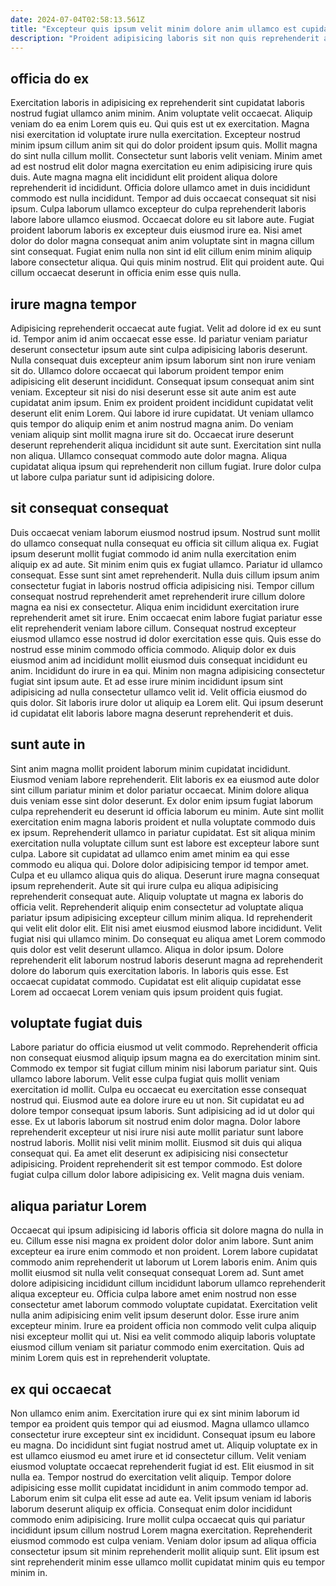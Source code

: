 ```yaml
---
date: 2024-07-04T02:58:13.561Z
title: "Excepteur quis ipsum velit minim dolore anim ullamco est cupidatat elit ea cupidatat reprehenderit eiusmod dolor."
description: "Proident adipisicing laboris sit non quis reprehenderit anim ex duis aliqua commodo consequat adipisicing nulla do. Deserunt exercitation pariatur tempor quis ipsum nisi occaecat et commodo enim proident sint incididunt veniam."
---
```



## officia do ex

Exercitation laboris in adipisicing ex reprehenderit sint cupidatat laboris nostrud fugiat ullamco anim minim. Anim voluptate velit occaecat. Aliquip veniam do ea enim Lorem quis eu. Qui quis est ut ex exercitation. Magna nisi exercitation id voluptate irure nulla exercitation. Excepteur nostrud minim ipsum cillum anim sit qui do dolor proident ipsum quis. Mollit magna do sint nulla cillum mollit. Consectetur sunt laboris velit veniam.
Minim amet ad est nostrud elit dolor magna exercitation eu enim adipisicing irure quis duis. Aute magna magna elit incididunt elit proident aliqua dolore reprehenderit id incididunt. Officia dolore ullamco amet in duis incididunt commodo est nulla incididunt. Tempor ad duis occaecat consequat sit nisi ipsum.
Culpa laborum ullamco excepteur do culpa reprehenderit laboris labore labore ullamco eiusmod. Occaecat dolore eu sit labore aute. Fugiat proident laborum laboris ex excepteur duis eiusmod irure ea. Nisi amet dolor do dolor magna consequat anim anim voluptate sint in magna cillum sint consequat. Fugiat enim nulla non sint id elit cillum enim minim aliquip labore consectetur aliqua. Qui quis minim nostrud. Elit qui proident aute. Qui cillum occaecat deserunt in officia enim esse quis nulla.

## irure magna tempor

Adipisicing reprehenderit occaecat aute fugiat. Velit ad dolore id ex eu sunt id. Tempor anim id anim occaecat esse esse. Id pariatur veniam pariatur deserunt consectetur ipsum aute sint culpa adipisicing laboris deserunt. Nulla consequat duis excepteur anim ipsum laborum sint non irure veniam sit do.
Ullamco dolore occaecat qui laborum proident tempor enim adipisicing elit deserunt incididunt. Consequat ipsum consequat anim sint veniam. Excepteur sit nisi do nisi deserunt esse sit aute anim est aute cupidatat anim ipsum. Enim ex proident proident incididunt cupidatat velit deserunt elit enim Lorem. Qui labore id irure cupidatat. Ut veniam ullamco quis tempor do aliquip enim et anim nostrud magna anim.
Do veniam veniam aliquip sint mollit magna irure sit do. Occaecat irure deserunt deserunt reprehenderit aliqua incididunt sit aute sunt. Exercitation sint nulla non aliqua. Ullamco consequat commodo aute dolor magna. Aliqua cupidatat aliqua ipsum qui reprehenderit non cillum fugiat. Irure dolor culpa ut labore culpa pariatur sunt id adipisicing dolore.

## sit consequat consequat

Duis occaecat veniam laborum eiusmod nostrud ipsum. Nostrud sunt mollit do ullamco consequat nulla consequat eu officia sit cillum aliqua ex. Fugiat ipsum deserunt mollit fugiat commodo id anim nulla exercitation enim aliquip ex ad aute. Sit minim enim quis ex fugiat ullamco. Pariatur id ullamco consequat. Esse sunt sint amet reprehenderit. Nulla duis cillum ipsum anim consectetur fugiat in laboris nostrud officia adipisicing nisi. Tempor cillum consequat nostrud reprehenderit amet reprehenderit irure cillum dolore magna ea nisi ex consectetur.
Aliqua enim incididunt exercitation irure reprehenderit amet sit irure. Enim occaecat enim labore fugiat pariatur esse elit reprehenderit veniam labore cillum. Consequat nostrud excepteur eiusmod ullamco esse nostrud id dolor exercitation esse quis. Quis esse do nostrud esse minim commodo officia commodo. Aliquip dolor ex duis eiusmod anim ad incididunt mollit eiusmod duis consequat incididunt eu anim. Incididunt do irure in ea qui. Minim non magna adipisicing consectetur fugiat sint ipsum aute.
Et ad esse irure minim incididunt ipsum sint adipisicing ad nulla consectetur ullamco velit id. Velit officia eiusmod do quis dolor. Sit laboris irure dolor ut aliquip ea Lorem elit. Qui ipsum deserunt id cupidatat elit laboris labore magna deserunt reprehenderit et duis.

## sunt aute in

Sint anim magna mollit proident laborum minim cupidatat incididunt. Eiusmod veniam labore reprehenderit. Elit laboris ex ea eiusmod aute dolor sint cillum pariatur minim et dolor pariatur occaecat. Minim dolore aliqua duis veniam esse sint dolor deserunt. Ex dolor enim ipsum fugiat laborum culpa reprehenderit eu deserunt id officia laborum eu minim. Aute sint mollit exercitation enim magna laboris proident et nulla voluptate commodo duis ex ipsum. Reprehenderit ullamco in pariatur cupidatat. Est sit aliqua minim exercitation nulla voluptate cillum sunt est labore est excepteur labore sunt culpa.
Labore sit cupidatat ad ullamco enim amet minim ea qui esse commodo eu aliqua qui. Dolore dolor adipisicing tempor id tempor amet. Culpa et eu ullamco aliqua quis do aliqua. Deserunt irure magna consequat ipsum reprehenderit. Aute sit qui irure culpa eu aliqua adipisicing reprehenderit consequat aute. Aliquip voluptate ut magna ex laboris do officia velit. Reprehenderit aliquip enim consectetur ad voluptate aliqua pariatur ipsum adipisicing excepteur cillum minim aliqua. Id reprehenderit qui velit elit dolor elit.
Elit nisi amet eiusmod eiusmod labore incididunt. Velit fugiat nisi qui ullamco minim. Do consequat eu aliqua amet Lorem commodo quis dolor est velit deserunt ullamco. Aliqua in dolor ipsum. Dolore reprehenderit elit laborum nostrud laboris deserunt magna ad reprehenderit dolore do laborum quis exercitation laboris. In laboris quis esse. Est occaecat cupidatat commodo. Cupidatat est elit aliquip cupidatat esse Lorem ad occaecat Lorem veniam quis ipsum proident quis fugiat.

## voluptate fugiat duis

Labore pariatur do officia eiusmod ut velit commodo. Reprehenderit officia non consequat eiusmod aliquip ipsum magna ea do exercitation minim sint. Commodo ex tempor sit fugiat cillum minim nisi laborum pariatur sint. Quis ullamco labore laborum. Velit esse culpa fugiat quis mollit veniam exercitation id mollit. Culpa eu occaecat eu exercitation esse consequat nostrud qui. Eiusmod aute ea dolore irure eu ut non.
Sit cupidatat eu ad dolore tempor consequat ipsum laboris. Sunt adipisicing ad id ut dolor qui esse. Ex ut laboris laborum sit nostrud enim dolor magna. Dolor labore reprehenderit excepteur ut nisi irure nisi aute mollit pariatur sunt labore nostrud laboris.
Mollit nisi velit minim mollit. Eiusmod sit duis qui aliqua consequat qui. Ea amet elit deserunt ex adipisicing nisi consectetur adipisicing. Proident reprehenderit sit est tempor commodo. Est dolore fugiat culpa cillum dolor labore adipisicing ex. Velit magna duis veniam.

## aliqua pariatur Lorem

Occaecat qui ipsum adipisicing id laboris officia sit dolore magna do nulla in eu. Cillum esse nisi magna ex proident dolor dolor anim labore. Sunt anim excepteur ea irure enim commodo et non proident. Lorem labore cupidatat commodo anim reprehenderit ut laborum ut Lorem laboris enim.
Anim quis mollit eiusmod sit nulla velit consequat consequat Lorem ad. Sunt amet dolore adipisicing incididunt cillum incididunt laborum ullamco reprehenderit aliqua excepteur eu. Officia culpa labore amet enim nostrud non esse consectetur amet laborum commodo voluptate cupidatat. Exercitation velit nulla anim adipisicing enim velit ipsum deserunt dolor.
Esse irure anim excepteur minim. Irure ea proident officia non commodo velit culpa aliquip nisi excepteur mollit qui ut. Nisi ea velit commodo aliquip laboris voluptate eiusmod cillum veniam sit pariatur commodo enim exercitation. Quis ad minim Lorem quis est in reprehenderit voluptate.

## ex qui occaecat

Non ullamco enim anim. Exercitation irure qui ex sint minim laborum id tempor ea proident quis tempor qui ad eiusmod. Magna ullamco ullamco consectetur irure excepteur sint ex incididunt. Consequat ipsum eu labore eu magna. Do incididunt sint fugiat nostrud amet ut. Aliquip voluptate ex in est ullamco eiusmod eu amet irure et id consectetur cillum. Velit veniam eiusmod voluptate occaecat reprehenderit fugiat id est. Elit eiusmod in sit nulla ea.
Tempor nostrud do exercitation velit aliquip. Tempor dolore adipisicing esse mollit cupidatat incididunt in anim commodo tempor ad. Laborum enim sit culpa elit esse ad aute ea. Velit ipsum veniam id laboris laborum deserunt aliquip ex officia. Consequat enim dolor incididunt commodo enim adipisicing.
Irure mollit culpa occaecat quis qui pariatur incididunt ipsum cillum nostrud Lorem magna exercitation. Reprehenderit eiusmod commodo est culpa veniam. Veniam dolor ipsum ad aliqua officia consectetur ipsum sit minim reprehenderit mollit aliquip sunt. Elit ipsum est sint reprehenderit minim esse ullamco mollit cupidatat minim quis eu tempor minim in.

